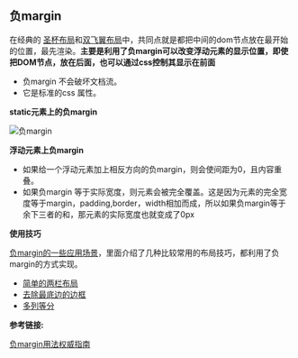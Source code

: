 ## 负margin ##
在经典的 [圣杯布局](../圣杯布局/)和[双飞翼布局](../双飞翼布局/)中，共同点就是都把中间的dom节点放在最开始的位置，最先渲染。**主要是利用了负margin可以改变浮动元素的显示位置，即使把DOM节点，放在后面，也可以通过css控制其显示在前面**

- 负margin 不会破坏文档流。
- 它是标准的css 属性。



**static元素上的负margin**

 ![负margin](./margin-motion.gif)


**浮动元素上负margin**
 - 如果给一个浮动元素加上相反方向的负margin，则会使间距为0，且内容重叠。
 - 如果负margin 等于实际宽度，则元素会被完全覆盖。这是因为元素的完全宽度等于margin，padding,border，width相加而成，所以如果负margin等于余下三者的和，那元素的实际宽度也就变成了0px



**使用技巧**

[负margin的一些应用场景](https://www.jianshu.com/p/549aaa5fabaa)，里面介绍了几种比较常用的布局技巧，都利用了负margin的方式实现。

- [简单的两栏布局](./float.html)
- [去除最底边的边框](./border.html)
- [多列等分](./index.html)



**参考链接:**

  [负margin用法权威指南](https://www.w3cplus.com/css/the-definitive-guide-to-using-negative-margins.html)

